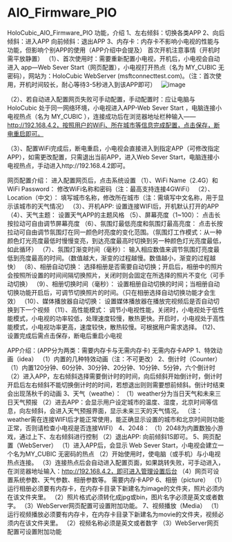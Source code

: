 # AIO_Firmware_PIO
HoloCubic_AIO_Firmware_PIO
功能，介绍
1、左右倾斜：切换各类APP
2、向后倾斜：进入APP
向前倾斜：退出APP
3、内存卡：内存卡不影响小电视的性能与功能，但影响个别APP的使用（APP介绍中会提及）
首次开机注意事情（开机时需平放静置）
（1）、首次使用时：需要重新配置小电视，开机后，小电视会自动进入 app—Web Sever Start（网页配置），小电视打开热点（名为 MY_CUBIC 无密码），网站为：HoloCubic WebServer (msftconnecttest.com)。（注：首次使用，开机时间较长，耐心等待3-5秒进入到该APP即可）
 
![image](https://github.com/normalworkman/AIO_Firmware_PIO/assets/108132043/752ab330-3223-495b-b2f7-37cf5aaf205d)


（2）、若自动进入配置网页失败可手动配置，手动配置时：应让电脑与 HoloCubic 处于同一网络环境，小电视进入APP-Web Sever Start ，电脑连接小电视热点（名为 MY_CUBIC ），连接成功后在浏览器地址栏种输入——http://192.168.4.2，按照用户的WiFi、所在城市等信息完成配置，点击保存，断电重启即可。


（3）、配置WiFi完成后，断电重启，小电视会直接进入到指定APP（可修改指定APP），如需更改配置，只需退出当前APP，进入Web Sever Start，电脑连接小电视热点，手动进入http://192.168.4.2即可。


网页配置介绍：
进入配置网页后，点击系统设置
（1）、WiFi Name（2.4G）和WiFi Password：
修改WiFi名称和密码（注：最高支持连接4GWiFi）
（2）、Location（中文）：
填写城市名称，修改所在城市（注：需填写中文名称，用于显示该城市的天气情况）
（3）、开机APP:
设置连接WIFI后，开机默认打开的APP
（4）、天气主题：
设置天气APP的主题风格
（5）、屏幕亮度（1~100）：
点击长按拉动可自由调节屏幕亮度
（6）、氛围灯最低亮度和氛围灯最高亮度：
点击长按拉动可自由调节氛围灯在同一颜色时亮度的变化范围。（氛围灯工作模式：从一种颜色灯光亮度最低时慢慢变亮，到达亮度最高时切换到另一种颜色灯光亮度最低，如此循环）
（7）、氛围灯渐变时间（毫秒）：
输入相应数值来调节氛围灯亮度最低到亮度最高的时间。（数值越大，渐变的过程越慢。数值越小，渐变的过程越快）
（8）、相册自动切换：
选择相册是否需要自动切换；开启后，相册中的照片会按照所设置的时间间隔切换照片，关闭时则会固定在所选择的照片不变化（可手动切换）
（9）、相册切换时间（毫秒）：
设置相册自动切换的时间；当相册自动切换功能开启后，可调节切换照片的时间。（只在相册选择自动切换功能才会生效）
（10）、媒体播放器自动切换：
设置媒体播放器在播放完视频后是否自动切换到下一个视频
（11）、高性能模式：
调节小电视性能，关闭时，小电视处于低性能模式，小电视的功率较低，处理速度较慢，散热更快。开启时，小电视处于高性能模式，小电视功率更高，速度较快，散热较慢。可根据用户需求选择。
(12)、设置完成后需点击保存，断电后重启小电视

APP介绍：(APP分为两类：需要内存卡与无需内存卡)
无需内存卡APP
1、特效动画（idea）
（1）内置的几种特效动画（注：不可更改）
2、倒计时（Counter）
（1）内置120分钟、60分钟、30分钟、20分钟、10分钟、5分钟，六个倒计时
（2）进入APP，左右倾斜选择需要倒计时的时间，向后倾斜开始倒计时，倒计时开启后左右倾斜不能切换倒计时的时间，若想退出则则需要想前倾斜。倒计时结束会出现荡秋千的动画
3、天气（weathe）：
（1）weather分为当日天气和未来三日天气预报
（2）进去APP：会显示用户设定城市的温度、湿度，北京时间等信息，向左倾斜，会进入天气预报界面，显示未来三天的天气情况。
（注：weather需在连接WIFI后才能正常使用，能正确显示设置的城市和北京时间则功能正常，否则请检查小电视是否连接WIFI）
4、2048：
（1）2048为内置数独小游戏，通过上下、左右倾斜进行控制
（2）退出APP: 向前倾斜1S即可。
5、网页配置（WebServer）
（1）进入APP后，会显示 Web Sever Start，小电视会建立一个名为MY_CUBIC 无密码的热点
（2）开始使用时，使电脑（或手机）与小电视热点连接。
（3）连接热点后会自动进入配置页面，如果跳转失败，可手动进入，在浏览器地址输入：http://192.168.4.2，即可进入管理设置后台
（4）网页可设置系统参数、天气参数、相册参数等。
需要内存卡APP
6、相册（picture）
（1）运行相册必须要有内存卡，在内存卡目录下新建名为image的文件夹，照片必须内在该文件夹里。
（2）照片格式必须转化成jpg或bin，图片名字必须是英文或者数字。
（3）WebServer网页配置可设置附加功能。
7、视频播放（Media）
（1）运行视频播放必须要有内存卡，在内存卡目录下新建名为movie的文件夹，视频必须内在该文件夹里。
（2）视频名称必须是英文或者数字
（3）WebServer网页配置可设置附加功能
